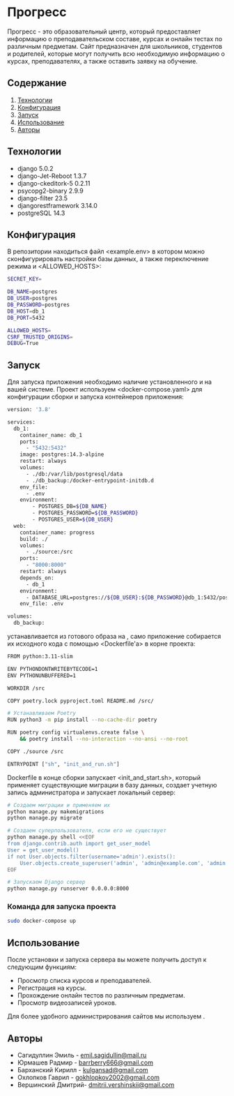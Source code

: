 # Прогресс

Прогресс - это образовательный центр, который предоставляет информацию о преподавательском составе, курсах и онлайн тестах по различным предметам. Сайт предназначен для школьников, студентов и родителей, которые могут получить всю необходимую информацию о курсах, преподавателях, а также оставить заявку на обучение. 

##  Содержание
1. [Технологии](#технологии)
2. [Конфигурация](#конфигурация)
3. [Запуск](#запуск)
4. [Использование](#использование)
5. [Авторы](#авторы)

## Технологии
- django 5.0.2
- django-Jet-Reboot 1.3.7
- django-ckeditork-5 0.2.11
- psycopg2-binary 2.9.9
- django-filter 23.5
- djangorestframework 3.14.0
- postgreSQL 14.3

## Конфигурация

В репозитории находиться файл <example.env> в котором можно сконфигурировать настройки базы данных, а также переключение <Debug> режима и <ALLOWED_HOSTS>:

```bash
SECRET_KEY=

DB_NAME=postgres
DB_USER=postgres
DB_PASSWORD=postgres
DB_HOST=db_1
DB_PORT=5432

ALLOWED_HOSTS=
CSRF_TRUSTED_ORIGINS=
DEBUG=True
```

## Запуск

Для запуска приложения необходимо наличие установленного <Docker> и <Docker-compose> на вашей системе. Проект используем <docker-compose.yaml> для конфигурации сборки и запуска контейнеров приложения: 

```bash
version: '3.8'

services:
  db_1:
    container_name: db_1
    ports:
      - "5432:5432"
    image: postgres:14.3-alpine
    restart: always
    volumes:
      - ./db:/var/lib/postgresql/data 
      - ./db_backup:/docker-entrypoint-initdb.d
    env_file:
      - .env
    environment:
        - POSTGRES_DB=${DB_NAME}
        - POSTGRES_PASSWORD=${DB_PASSWORD}
        - POSTGRES_USER=${DB_USER}
  web:
    container_name: progress
    build: ./
    volumes:
      - ./source:/src
    ports:
      - "8000:8000"
    restart: always
    depends_on:
      - db_1
    environment:
      - DATABASE_URL=postgres://${DB_USER}:${DB_PASSWORD}@db_1:5432/postgres
    env_file: .env

volumes:
  db_backup:
```
<PostreSQL> устанавливается из готового образа на <Docker Hub>, само приложение собирается их исходного кода с помощью <Dockerfile'a> в корне проекта:

```bash
FROM python:3.11-slim

ENV PYTHONDONTWRITEBYTECODE=1
ENV PYTHONUNBUFFERED=1

WORKDIR /src

COPY poetry.lock pyproject.toml README.md /src/

# Устанавливаем Poetry
RUN python3 -m pip install --no-cache-dir poetry

RUN poetry config virtualenvs.create false \
    && poetry install --no-interaction --no-ansi --no-root

COPY ./source /src

ENTRYPOINT ["sh", "init_and_run.sh"]
```
Dockerfile в конце сборки запускает <init_and_start.sh>, который применяет существующие миграции в базу данных, создает учетную запись администратора и запускает локальный сервер:

```bash
# Создаем миграции и применяем их
python manage.py makemigrations
python manage.py migrate

# Создаем суперпользователя, если его не существует
python manage.py shell <<EOF
from django.contrib.auth import get_user_model
User = get_user_model()
if not User.objects.filter(username='admin').exists():
    User.objects.create_superuser('admin', 'admin@example.com', 'admin')
EOF

# Запускаем Django сервер
python manage.py runserver 0.0.0.0:8000
```

### Команда для запуска проекта

```bash
sudo docker-compose up
```


## Использование

После установки и запуска сервера вы можете получить доступ к следующим функциям:

- Просмотр списка курсов и преподавателей.
- Регистрация на курсы.
- Прохождение онлайн тестов по различным предметам.
- Просмотр видеозаписей уроков.

Для более удобного администрирования сайтов мы используем <Django Jet Admin>.


## Авторы

- Сагидуллин Эмиль - emil.sagidullin@mail.ru
- Юрмашев Радмир - barrberry666@gmail.com
- Барханский Кирилл - kulgansad@gmail.com
- Охлопков Гаврил - gokhlopkov2002@gmail.com
- Вершинский Дмитрий- dmitrii.vershinskii@gmail.com

